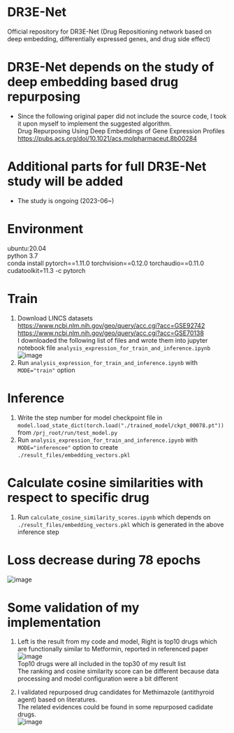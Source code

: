 # DR3E-Net  
Official repository for DR3E-Net (Drug Repositioning network based on deep embedding, differentially expressed genes, and drug side effect)  

# DR3E-Net depends on the study of deep embedding based drug repurposing
- Since the following original paper did not include the source code, I took it upon myself to implement the suggested algorithm.  
Drug Repurposing Using Deep Embeddings of Gene Expression Profiles  
https://pubs.acs.org/doi/10.1021/acs.molpharmaceut.8b00284

# Additional parts for full DR3E-Net study will be added
- The study is ongoing (2023-06~)  

# Environment
ubuntu:20.04  
python 3.7  
conda install pytorch==1.11.0 torchvision==0.12.0 torchaudio==0.11.0 cudatoolkit=11.3 -c pytorch

# Train
1) Download LINCS datasets  
https://www.ncbi.nlm.nih.gov/geo/query/acc.cgi?acc=GSE92742  
https://www.ncbi.nlm.nih.gov/geo/query/acc.cgi?acc=GSE70138  
I downloaded the following list of files and wrote them into jupyter notebook file `analysis_expression_for_train_and_inference.ipynb`  
![image](https://github.com/ymp432/DR3E-Net/assets/101608528/a929d20c-e977-42f0-b38b-ccea5b243476)
2) Run `analysis_expression_for_train_and_inference.ipynb` with `MODE="train"` option  

# Inference  
1) Write the step number for model checkpoint file in `model.load_state_dict(torch.load("./trained_model/ckpt_00078.pt"))` from `/prj_root/run/test_model.py`
2) Run `analysis_expression_for_train_and_inference.ipynb` with `MODE="inferencee"` option to create `./result_files/embedding_vectors.pkl`

# Calculate cosine similarities with respect to specific drug  
1) Run `calculate_cosine_similarity_scores.ipynb` which depends on `./result_files/embedding_vectors.pkl` which is generated in the above inference step  

# Loss decrease during 78 epochs  
![image](https://github.com/ymp432/deepEDR/assets/101608528/a83b7c9b-d166-4b0b-b82c-9207aa2c110e)

# Some validation of my implementation  
1) Left is the result from my code and model, Right is top10 drugs which are functionally similar to Metformin, reported in referenced paper  
![image](https://github.com/ymp432/deepEDR/assets/101608528/90745cf8-1f31-4998-8a5a-f57a8402be4e)  
Top10 drugs were all included in the top30 of my result list  
The ranking and cosine similarity score can be different because data processing and model configuration were a bit different  

2) I validated repurposed drug candidates for Methimazole (antithyroid agent) based on literatures.  
The related evidences could be found in some repurposed cadidate drugs.  
![image](https://github.com/ymp432/deepEDR/assets/101608528/b7e04750-91b3-4a45-824e-6e80d7b9f89b)

